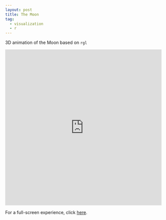 ```yaml
---
layout: post
title: The Moon
tag:
  - visualization
  - r
---
```


3D animation of the Moon based on `rgl`

<iframe src="https://moon.shawenyao.com" style="border:none;height:500px;width:500px;" scrolling="no"></iframe>

For a full-screen experience, click [here](https://moon.shawenyao.com).
